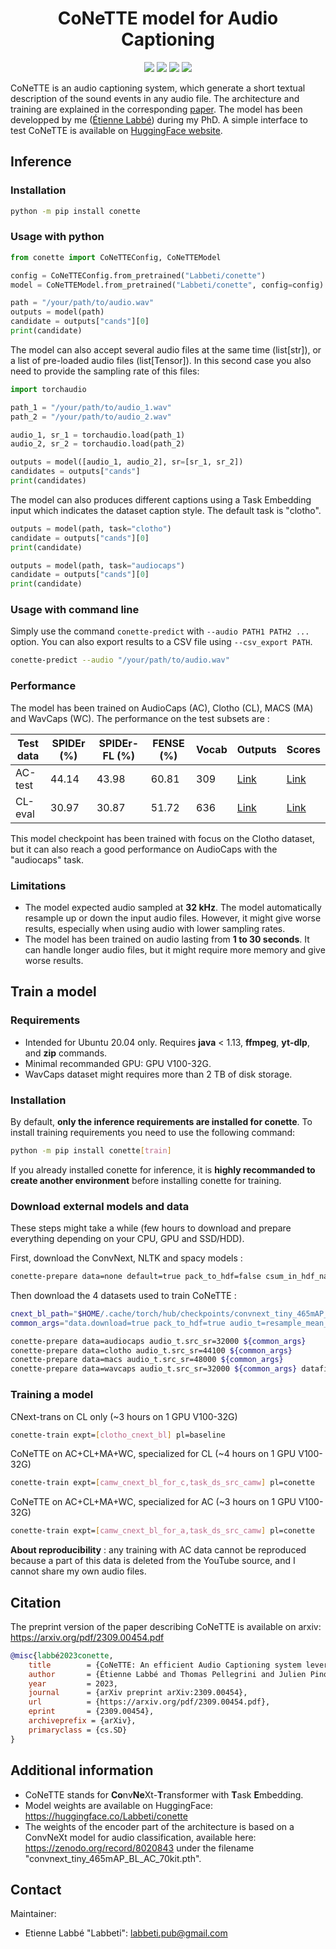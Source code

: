 <div align="center">

# CoNeTTE model for Audio Captioning

[![](<https://img.shields.io/badge/-Python 3.10+-blue?style=for-the-badge&logo=python&logoColor=white>)](https://www.python.org/)
[![](<https://img.shields.io/badge/-PyTorch 1.10.1+-ee4c2c?style=for-the-badge&logo=pytorch&logoColor=white>)](https://pytorch.org/get-started/locally/)
[![](https://img.shields.io/badge/code%20style-black-black.svg?style=for-the-badge&labelColor=gray)](https://black.readthedocs.io/en/stable/)
[![](https://img.shields.io/github/actions/workflow/status/Labbeti/conette-audio-captioning/python-package-pip.yaml?branch=main&style=for-the-badge&logo=github)](https://github.com/Labbeti/conette-audio-captioning/actions)

</div>

CoNeTTE is an audio captioning system, which generate a short textual description of the sound events in any audio file. The architecture and training are explained in the corresponding [paper](https://arxiv.org/pdf/2309.00454.pdf). The model has been developped by me ([Étienne Labbé](https://labbeti.github.io/)) during my PhD. A simple interface to test CoNeTTE is available on [HuggingFace website](https://huggingface.co/spaces/Labbeti/conette).

## Inference

### Installation
```bash
python -m pip install conette
```

### Usage with python
```py
from conette import CoNeTTEConfig, CoNeTTEModel

config = CoNeTTEConfig.from_pretrained("Labbeti/conette")
model = CoNeTTEModel.from_pretrained("Labbeti/conette", config=config)

path = "/your/path/to/audio.wav"
outputs = model(path)
candidate = outputs["cands"][0]
print(candidate)
```

The model can also accept several audio files at the same time (list[str]), or a list of pre-loaded audio files (list[Tensor]). In this second case you also need to provide the sampling rate of this files:

```py
import torchaudio

path_1 = "/your/path/to/audio_1.wav"
path_2 = "/your/path/to/audio_2.wav"

audio_1, sr_1 = torchaudio.load(path_1)
audio_2, sr_2 = torchaudio.load(path_2)

outputs = model([audio_1, audio_2], sr=[sr_1, sr_2])
candidates = outputs["cands"]
print(candidates)
```

The model can also produces different captions using a Task Embedding input which indicates the dataset caption style. The default task is "clotho".

```py
outputs = model(path, task="clotho")
candidate = outputs["cands"][0]
print(candidate)

outputs = model(path, task="audiocaps")
candidate = outputs["cands"][0]
print(candidate)
```

### Usage with command line
Simply use the command `conette-predict` with `--audio PATH1 PATH2 ...` option. You can also export results to a CSV file using `--csv_export PATH`.

```bash
conette-predict --audio "/your/path/to/audio.wav"
```

### Performance
The model has been trained on AudioCaps (AC), Clotho (CL), MACS (MA) and WavCaps (WC). The performance on the test subsets are :

| Test data | SPIDEr (%) | SPIDEr-FL (%) | FENSE (%) | Vocab | Outputs | Scores |
| ------------- | ------------- | ------------- | ------------- | ------------- | ------------- | ------------- |
| AC-test | 44.14 | 43.98 | 60.81 | 309 | [Link](https://github.com/Labbeti/conette-audio-captioning/blob/main/results/conette/outputs_audiocaps_test.csv) | [Link](https://github.com/Labbeti/conette-audio-captioning/blob/main/results/conette/scores_audiocaps_test.yaml) |
| CL-eval | 30.97 | 30.87 | 51.72 | 636 | [Link](https://github.com/Labbeti/conette-audio-captioning/blob/main/results/conette/outputs_clotho_eval.csv) | [Link](https://github.com/Labbeti/conette-audio-captioning/blob/main/results/conette/scores_clotho_eval.yaml) |

This model checkpoint has been trained with focus on the Clotho dataset, but it can also reach a good performance on AudioCaps with the "audiocaps" task.

### Limitations
- The model expected audio sampled at **32 kHz**. The model automatically resample up or down the input audio files. However, it might give worse results, especially when using audio with lower sampling rates.
- The model has been trained on audio lasting from **1 to 30 seconds**. It can handle longer audio files, but it might require more memory and give worse results.

## Train a model
### Requirements
- Intended for Ubuntu 20.04 only. Requires **java** < 1.13, **ffmpeg**, **yt-dlp**, and **zip** commands.
- Minimal recommanded GPU: GPU V100-32G.
- WavCaps dataset might requires more than 2 TB of disk storage.

### Installation
By default, **only the inference requirements are installed for conette**. To install training requirements you need to use the following command:
```bash
python -m pip install conette[train]
```
If you already installed conette for inference, it is **highly recommanded to create another environment** before installing conette for training.

### Download external models and data
These steps might take a while (few hours to download and prepare everything depending on your CPU, GPU and SSD/HDD).

First, download the ConvNext, NLTK and spacy models :
```bash
conette-prepare data=none default=true pack_to_hdf=false csum_in_hdf_name=false
```

Then download the 4 datasets used to train CoNeTTE :
```bash
cnext_bl_path="$HOME/.cache/torch/hub/checkpoints/convnext_tiny_465mAP_BL_AC.pth"
common_args="data.download=true pack_to_hdf=true audio_t=resample_mean_convnext audio_t.pretrain_path=${cnext_bl_path} post_hdf_name=bl pretag=cnext_bl"

conette-prepare data=audiocaps audio_t.src_sr=32000 ${common_args}
conette-prepare data=clotho audio_t.src_sr=44100 ${common_args}
conette-prepare data=macs audio_t.src_sr=48000 ${common_args}
conette-prepare data=wavcaps audio_t.src_sr=32000 ${common_args} datafilter.min_audio_size=0.1 datafilter.max_audio_size=30.0 datafilter.sr=32000
```

### Training a model
CNext-trans on CL only (~3 hours on 1 GPU V100-32G)
```bash
conette-train expt=[clotho_cnext_bl] pl=baseline
```

CoNeTTE on AC+CL+MA+WC, specialized for CL (~4 hours on 1 GPU V100-32G)
```bash
conette-train expt=[camw_cnext_bl_for_c,task_ds_src_camw] pl=conette
```

CoNeTTE on AC+CL+MA+WC, specialized for AC (~3 hours on 1 GPU V100-32G)
```bash
conette-train expt=[camw_cnext_bl_for_a,task_ds_src_camw] pl=conette
```

**About reproducibility** : any training with AC data cannot be reproduced because a part of this data is deleted from the YouTube source, and I cannot share my own audio files.

## Citation
The preprint version of the paper describing CoNeTTE is available on arxiv: https://arxiv.org/pdf/2309.00454.pdf

```bibtex
@misc{labbé2023conette,
	title        = {CoNeTTE: An efficient Audio Captioning system leveraging multiple datasets with Task Embedding},
	author       = {Étienne Labbé and Thomas Pellegrini and Julien Pinquier},
	year         = 2023,
	journal      = {arXiv preprint arXiv:2309.00454},
	url          = {https://arxiv.org/pdf/2309.00454.pdf},
	eprint       = {2309.00454},
	archiveprefix = {arXiv},
	primaryclass = {cs.SD}
}
```

## Additional information
- CoNeTTE stands for **Co**nv**Ne**Xt-**T**ransformer with **T**ask **E**mbedding.
- Model weights are available on HuggingFace: https://huggingface.co/Labbeti/conette
- The weights of the encoder part of the architecture is based on a ConvNeXt model for audio classification, available here: https://zenodo.org/record/8020843 under the filename "convnext_tiny_465mAP_BL_AC_70kit.pth".

## Contact
Maintainer:
- Etienne Labbé "Labbeti": labbeti.pub@gmail.com

